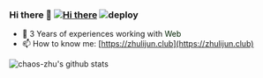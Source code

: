 
### Hi there 👋 [![Hi there](http://www.zpoint.xyz:8080/count/tag.svg?url=github%2Fzpoint)](https://rushter.com/blog/github-profile-markdown/) ![deploy](https://github.com/chaos-zhu/chaos-zhu-vuepress/workflows/deploy/badge.svg?branch=master&event=push)

<!--
**zpoint/zpoint** is a ✨ _special_ ✨ repository because its `README.md` (this file) appears on your GitHub profile.

Here are some ideas to get you started:

- 🔭 I’m currently working on ...
- 🌱 I’m currently learning ...
- 👯 I’m looking to collaborate on ...
- 🤔 I’m looking for help with ...
- 💬 Ask me about ...
- 📫 How to reach me: ...
- 😄 Pronouns: ...
- ⚡ Fun fact: ...
🌱 I’m currently working on [go-Internals](https://github.com/zpoint/go-Internals) off the work time

- 🔭 I’m currently working on [Test](https://zhulijun.club/).
-->


<!-- - 🌱 I’m currently learning [vue3.0](https://github.com/chaos-zhu/vue3-todolist) & CI -->
- 🤔  3 Years of experiences working with <font color=#020>Web</font>
- 📫 How to know me: [https://zhulijun.club](https://zhulijun.club)

 ![chaos-zhu's github stats](https://github-readme-stats.vercel.app/api/top-langs/?username=chaos-zhu&show_icons=true&theme=gruvbox&layout=compact)
